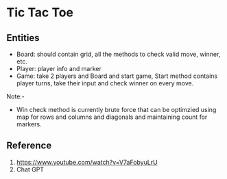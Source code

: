 # Tic Tac Toe

## Entities
- Board: should contain grid, all the methods to check valid move, winner, etc.
- Player: player info and marker
- Game: take 2 players and Board and start game, Start method contains player turns, take their input and check winner on every move.

Note:-
- Win check method is currently brute force that can be optimzied using map for rows and columns and diagonals and maintaining count for markers.

## Reference
1. https://www.youtube.com/watch?v=V7aFobyuLrU
2. Chat GPT